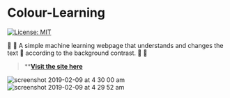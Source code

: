 # Colour-Learning

[![License: MIT](https://img.shields.io/badge/License-MIT-yellow.svg)](https://opensource.org/licenses/MIT)

🔴 🔵 A simple machine learning webpage that understands and changes the text 🌈 according to the background contrast. 🔷 🔶

>****[Visit the site here](https://xenodochial-cray-7d5c5c.netlify.com/)**

![screenshot 2019-02-09 at 4 30 00 am](https://user-images.githubusercontent.com/41565823/52515975-67e43f80-2c23-11e9-8291-43796ad27475.png)
![screenshot 2019-02-09 at 4 29 52 am](https://user-images.githubusercontent.com/41565823/52515976-67e43f80-2c23-11e9-9b87-329ef94d3d60.png)
